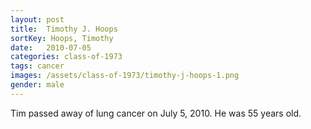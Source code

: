```yaml
---
layout: post
title:  Timothy J. Hoops
sortKey: Hoops, Timothy
date:   2010-07-05
categories: class-of-1973
tags: cancer
images: /assets/class-of-1973/timothy-j-hoops-1.png
gender: male
---
```

Tim passed away of lung cancer on July 5, 2010. He was 55 years old.

